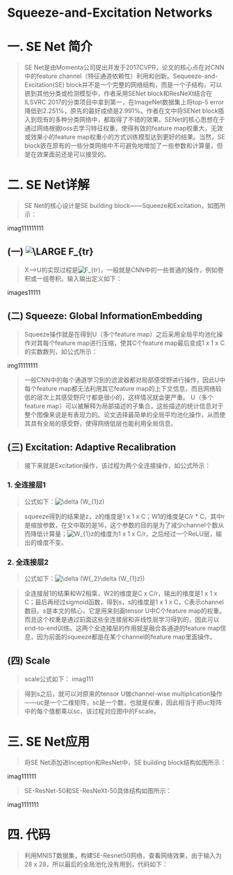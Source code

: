 Squeeze-and-Excitation Networks
==============================

# 一. SE Net 简介

> SE Net是由Momenta公司提出并发于2017CVPR，论文的核心点在对CNN中的feature channel（特征通道依赖性）利用和创新。Sequeeze-and-Excitation(SE) block并不是一个完整的网络结构，而是一个子结构，可以嵌到其他分类或检测模型中，作者采用SENet block和ResNeXt结合在ILSVRC 2017的分类项目中拿到第一，在ImageNet数据集上将top-5 error降低到2.251%，原先的最好成绩是2.991%。作者在文中将SENet block插入到现有的多种分类网络中，都取得了不错的效果。SENet的核心思想在于通过网络根据loss去学习特征权重，使得有效的feature map权重大，无效或效果小的feature map权重小的方式训练模型达到更好的结果。当然，SE block嵌在原有的一些分类网络中不可避免地增加了一些参数和计算量，但是在效果面前还是可以接受的。

# 二. SE Net详解

> SE Net的核心设计是SE building block——Squeeze和Excitation，如图所示：

imag111111111

## (一) <img src="https://latex.codecogs.com/svg.latex?\LARGE&space;F_{tr}" title="\LARGE F_{tr}" />

> X——>U的实现过程是<img src="https://latex.codecogs.com/svg.latex?F_{tr}" title="F_{tr}" />，一般就是CNN中的一些普通的操作，例如卷积或一组卷积。输入输出定义如下：

images11111

## (二) Squeeze: Global InformationEmbedding

> Squeeze操作就是在得到U（多个feature map）之后采用全局平均池化操作对其每个feature map进行压缩，使其C个feature map最后变成1 x 1 x C的实数数列，如公式所示：

img11111111

> 一般CNN中的每个通道学习到的滤波器都对局部感受野进行操作，因此U中每个feature map都无法利用其它feature map的上下文信息，而且网络较低的层次上其感受野尺寸都是很小的，这样情况就会更严重。 U（多个feature map）可以被解释为局部描述的子集合，这些描述的统计信息对于整个图像来说是有表现力的。论文选择最简单的全局平均池化操作，从而使其具有全局的感受野，使得网络低层也能利用全局信息。

## (三) Excitation: Adaptive Recalibration

> 接下来就是Excitation操作，该过程为两个全连接操作，如公式所示：



### 1. 全连接层1
> 公式如下：<img src="https://latex.codecogs.com/svg.latex?\delta&space;(W_{1}z)" title="\delta (W_{1}z)" />

> squeeze得到的结果是z，z的维度是1 x 1 x C；W1的维度是C/r * C，其中r是缩放参数，在文中取的是16，这个参数的目的是为了减少channel个数从而降低计算量；<img src="https://latex.codecogs.com/svg.latex?W_{1}z" title="W_{1}z" />的维度为1 x 1 x C/r，之后经过一个ReLU层，输出的维度不变。

### 2. 全连接层2
> 公式如下：<img src="https://latex.codecogs.com/svg.latex?\delta&space;(W{_2}\delta&space;(W_{1}z))" title="\delta (W{_2}\delta (W_{1}z))" />

> 全连接层1的结果和W2相乘，W2的维度是C x C/r，输出的维度是1 x 1 x C；最后再经过sigmoid函数，得到s，s的维度是1 x 1 x C，C表示channel数目。s是本文的核心，它是用来刻画tensor U中C个feature map的权重。而且这个权重是通过前面这些全连接层和非线性层学习得到的，因此可以end-to-end训练。这两个全连接层的作用就是融合各通道的feature map信息，因为前面的squeeze都是在某个channel的feature map里面操作。

## (四) Scale

> scale公式如下：
imag111

> 得到s之后，就可以对原来的tensor U做channel-wise multiplication操作——uc是一个二维矩阵，sc是一个数，也就是权重，因此相当于把uc矩阵中的每个值都乘以sc，该过程对应图中的Fscale。

# 三. SE Net应用

> 将SE Net添加进Inception和ResNet中，SE building block结构如图所示：

imag111111

> SE-ResNet-50和SE-ResNeXt-50具体结构如图所示：

imag1111111

# 四. 代码

> 利用MNIST数据集，构建SE-Resnet50网络，查看网络效果，由于输入为28 x 28，所以最后的全局池化没有用到，代码如下：

